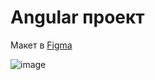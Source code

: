 # Angular проект
Макет в [Figma](https://www.figma.com/file/r4iYVxsgUeXOEebBgtgNIn/Angular-Project?node-id=0-1&t=1T8zRjncAGkC4mjv-0)

![image](https://user-images.githubusercontent.com/103964689/230793839-07fc052c-ba09-4cd2-8178-de585ffe80e7.png)
